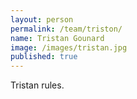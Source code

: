 ```yaml
---
layout: person
permalink: /team/triston/
name: Tristan Gounard
image: /images/tristan.jpg
published: true
---
```


Tristan rules. 